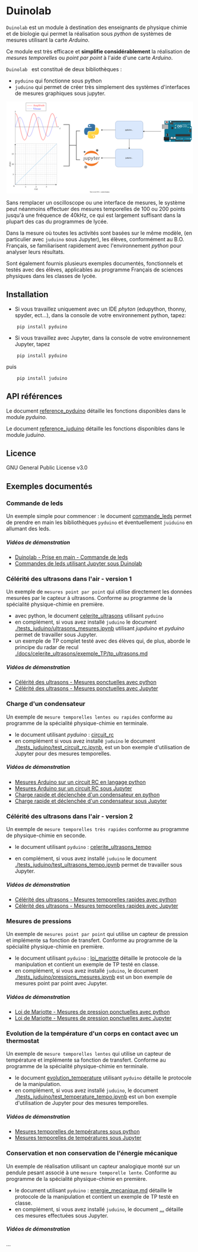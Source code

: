 # Duinolab

`Duinolab` est un module à destination des enseignants de physique chimie et de biologie qui permet la réalisation sous _python_ de systèmes de mesures utilisant la carte _Arduino_.

Ce module est très efficace et **simplifie considérablement** la réalisation de _mesures temporelles_ ou _point par point_ à l'aide d'une carte _Arduino_.

`Duinolab ` est constitué de deux bibliothèques :
- `pyduino` qui fonctionne sous python
- `juduino` qui permet de créer très simplement des systèmes d'interfaces de mesures graphiques sous jupyter.

![](data/image_2.svg)

Sans remplacer un oscilloscope ou une interface de mesures, le système peut néanmoins effectuer des mesures temporelles de 100 ou 200 points jusqu'à une fréquence de 40kHz, ce qui est largement suffisant dans la plupart des cas du programmes de lycée.

Dans la mesure où toutes les activités sont basées sur le même modèle, (en particulier avec `juduino` sous Jupyter), les élèves, conformément au B.O. Français, se familiarisent rapidement avec l'environnement _python_ pour analyser leurs résultats.

Sont également fournis plusieurs exemples documentés, fonctionnels et testés avec des élèves, applicables au programme Français de sciences physiques dans les classes de lycée.

## Installation

- Si vous travaillez uniquement avec un IDE _phyton_ (edupython, thonny, spyder, ect...), dans la console de votre environnement python, tapez:
```
    pip install pyduino
```
- Si vous travaillez avec Jupyter, dans la console de votre environnement Jupyter, tapez
```
    pip install pyduino
```
puis 
```
    pip install juduino
```    

## API références

Le document [reference_pyduino](./docs/reference_pyduino.md) détaille les fonctions disponibles dans le module _pyduino_.

Le document [reference_juduino](./docs/reference_juduino.md) détaille les fonctions disponibles dans le module _juduino_.

## Licence

GNU General Public License v3.0 

## Exemples documentés 

### Commande de leds 

Un exemple simple pour commencer : le document [commande_leds](./docs/commande_leds/commande_leds.md) permet de prendre en main les bibliothèques `pyduino` et éventuellement `juiduino` en allumant des leds.

##### Vidéos de démonstration 
- [Duinolab - Prise en main - Commande de leds](https://youtu.be/_3a9pBhJfTg)
- [Commandes de leds utilisant Jupyter sous Duinolab](https://youtu.be/RBvjX6vS28Q)

### Célérité des ultrasons dans l'air - version 1

Un exemple de `mesures point par point` qui utilise directement les données mesurées par le capteur à ultrasons. Conforme au programme de la spécialité physique-chimie en première.

- avec python, le document [celerite_ultrasons](./docs/celerite_ultrasons/celerite_ultrasons.md) utilisant `pyduino`
- en complément, si vous avez installé `juduino` le document [./tests_juduino/ultrasons_mesures.ipynb](./tests_juduino/ultrasons_mesures.ipynb) utilisant _jupduino_ et _pyduino_ permet de travailler sous Jupyter.
- un exemple de TP complet testé avec des élèves qui, de plus, aborde le principe du radar de recul  [./docs/celerite_ultrasons/exemple_TP/tp_ultrasons.md](./docs/celerite_ultrasons/exemple_TP/tp_ultrasons.md)

##### Vidéos de démonstration 

- [Célérité des ultrasons - Mesures ponctuelles avec python](https://youtu.be/_KrFAKGbEFg)
- [Célérité des ultrasons - Mesures ponctuelles avec Jupyter](https://youtu.be/HTpirr2IGkM)

### Charge d'un condensateur 
Un exemple de `mesure temporelles lentes ou rapides` conforme au programme de la spécialité physique-chimie en terminale.
- le document utilisant _pyduino_ : [circuit_rc](./docs/circuit_rc/circuit_rc.md)
- en complément si vous avez installé `juduino` le document [./tests_juduino/test_circuit_rc.ipynb](./tests_juduino/test_circuit_rc.ipynb), est un bon exemple d'utilisation de Jupyter pour des mesures temporelles.

##### Vidéos de démonstration 

- [Mesures Arduino sur un circuit RC en langage python](https://youtu.be/vvdRD067q5k)
- [Mesures Arduino sur un circuit RC sous Jupyter](https://youtu.be/fMzpocO1Jao)
- [Charge rapide et déclenchée d'un condensateur en python](https://youtu.be/K7szEpL1Emk)
- [Charge rapide et déclenchée d'un condensateur sous Jupyter](https://youtu.be/I5FYPdSJ3KM)

### Célérité des ultrasons dans l'air - version 2
Un exemple de `mesure temporelles très rapides` conforme au programme de physique-chimie en seconde.

- le document utilisant `pyduino` : [celerite_ultrasons_tempo](./docs/ultrasons_tempo/celerite_ultrasons_tempo.md)

- en complément, si vous avez installé `juduino` le document [./tests_juduino/test_ultrasons_tempo.ipynb](./tests_juduino/test_ultrasons_tempo.ipynb) permet de travailler sous Jupyter.

##### Vidéos de démonstration 

- [Célérité des ultrasons - Mesures temporelles rapides avec python](https://youtu.be/qNqNN1UG0RQ)
- [Célérité des ultrasons - Mesures temporelles rapides avec Jupyter](https://youtu.be/SojFFGGwAUs)

### Mesures de pressions
Un exemple de `mesures point par point` qui utilise un capteur de pression et implémente sa fonction de transfert. Conforme au programme de la spécialité physique-chimie en première.

- le document utilisant `pyduino` : [loi_mariotte](./docs/loi_mariotte/loi_mariotte.md) détaille le protocole de la manipulation et contient un exemple de TP testé en classe.
- en complément, si vous avez installé `juduino`, le document [./tests_juduino/pressions_mesures.ipynb](./tests_juduino/pressions_mesures.ipynb) est un bon exemple de mesures point par point avec Jupyter.

##### Vidéos de démonstration 

- [Loi de Mariotte - Mesures de pression ponctuelles avec python](https://youtu.be/4NCDmyRRE9s)
- [Loi de Mariotte - Mesures de pression ponctuelles avec Jupyter](https://youtu.be/Q5pl0u9qzE4)

### Evolution de la température d'un corps en contact avec un thermostat
Un exemple de `mesure temporelles lentes` qui utilise un capteur de température et implémente sa fonction de transfert. Conforme au programme de la spécialité physique-chimie en terminale.
- le document [evolution_temperature](./docs/evolution_temperature/evolution_temperature.md)  utilisant `pyduino` détaille le protocole de la manipulation.
- en complément, si vous avez installé `juduino`, le document [./tests_juduino/test_temperature_tempo.ipynb](./tests_juduino/test_temperature_tempo.ipynb) est un bon exemple d'utilisation de Jupyter pour des mesures temporelles.

##### Vidéos de démonstration 

- [Mesures temporelles de températures sous python](https://youtu.be/jKU0WSlJMjs)
- [Mesures temporelles de températures sous Jupyter](https://youtu.be/XpT9Kb6uw1Q)

### Conservation et non conservation de l'énergie mécanique

Un exemple de réalisation utilisant un capteur analogique monté sur un pendule pesant associé à une `mesure temporelle lente`. Conforme au programme de la spécialité physique-chimie en première.

- le document utilisant `pyduino` : [energie_mecanique.md](./docs/energie_mecanique/energie_mecanique.md) détaille le protocole de la manipulation et contient un exemple de TP testé en classe.
- en complément, si vous avez installé `juduino`, le document [...](./tests_juduino/pressions_mesures.ipynb) détaille ces mesures effectuées sous Jupyter.

##### Vidéos de démonstration 

...
